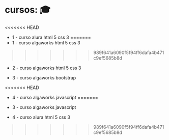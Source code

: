 # cursos: :mortar_board:
<<<<<<< HEAD
- 1 - curso alura html 5 css 3 
=======
- 1 - curso algaworks html 5 css 3 
>>>>>>> 989f641a6090f5f94ff6dafa4b471c9ef5685b8d

- 2 - curso algaworks html 5 css 3 

- 3 - curso algaworks bootstrap 

<<<<<<< HEAD
- 4 - curso algaworks javascript 
=======
- 3 - curso algaworks javascript 


- 4 - curso alura html 5 css 3
>>>>>>> 989f641a6090f5f94ff6dafa4b471c9ef5685b8d
